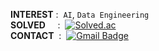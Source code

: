 **INTEREST**&nbsp;:&nbsp;&nbsp;`AI`, `Data Engineering`  
**SOLVED**&nbsp;&nbsp;&nbsp;&nbsp;&nbsp;:&nbsp;&nbsp;[![Solved.ac](http://mazassumnida.wtf/api/mini/generate_badge?boj=20203065)](https://solved.ac/20203065/)  
**CONTACT**&nbsp;&nbsp;:&nbsp;&nbsp;[![Gmail Badge](https://img.shields.io/badge/Gmail-d14836?style=flat&logo=Gmail&logoColor=white)](mailto:20203065@kookmin.ac.kr)  
